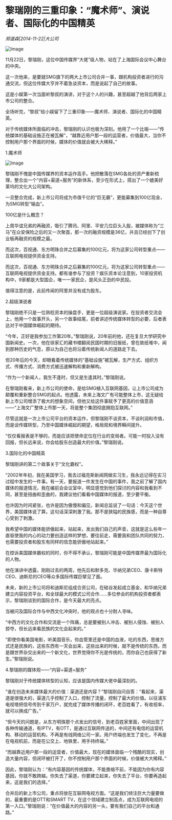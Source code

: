# 黎瑞刚的三重印象：“魔术师”、演说者、国际化的中国精英

*郑道森|2014-11-22|大公司*

![Image](http://p2.pstatp.com/large/pgc-image/15218009190505f0620ffa0)

11月22日，黎瑞刚，这位中国传媒界“大佬”级人物，站在了上海国际会议中心舞台的中央。

这一次他来，是要就SMG旗下的两大上市公司合并一事，跟机构投资者进行的沟通交流，但这位传媒大亨并不着急谈资本，而是说起了自己的故事。

这是小娱第一次当面听黎叔的演讲，对于这个人的兴趣，甚至超越了他背后两家上市公司的整合。

全场听完，“黎叔”给小娱留下了三重印象——魔术师、演说者、国际化的中国精英。

对于传统媒体所面临的冲击，黎瑞刚的认识也极为深刻。他用了一个比喻——“传统媒体的基础设施正在被瓦解”，“越靠近用户那一段的运营者，价值最大，当你不控制用户那个界面的时候，媒体的价值就会被大大稀释。”

1.魔术师

![Image](http://p2.pstatp.com/large/pgc-image/1521800919034884d010046)

黎瑞刚不愧是中国传媒界的资本运作高手。他把散落在SMG各处的资产重新梳理，整合出一个“内容+渠道+服务”的新体系，至少在形式上，搭出了一个媲美好莱坞的文化大公司架构。

一旦整合完成，新上市公司将成为市值千亿的“巨无霸”，更能募集到100亿现金，为SMG转型“输血”。

100亿是什么概念？

上周华谊兄弟的再融资，吸引了腾讯、阿里、平安几位巨头入股，被媒体称为“三马”在众安保险之后的又一次聚首，那一次的融资规模是36亿，并且已经创下了创业板再融资的规模之最。

而这次，百视通、东方明珠合并之后募集的100亿元，将为这家公司转型重点——互联网电视提供资金支持。

而这次，百视通、东方明珠合并之后募集的100亿元，将为这家公司转型重点——互联网电视提供资金支持。都有谁参与了投资？娱乐资本论注意到，10家投资机构中，9家都是大型国企，唯一一家民企，是风头正劲的中民投。

值得注意的是，此前传闻的阿里并没有成为股东。

2.超级演说者

黎瑞刚绝不只是一位熟稔资本的操盘手，更是一位超级演说家。在投资者交流会上，他用一个故事开头，另一个故事结尾，前者讲述传统媒体转型的必要，后者表达对于中国媒体崛起的期待。

“今年，正好是我参加工作第20年。”黎瑞刚说，20年前的他，还在复旦大学研究中国新闻史。一次，他在徐家汇的藏书楼翻阅民国时期的旧报纸，曾在故纸堆中，闻到那种历史的气息，原以为自己也将沿着传统新闻人的道路走下去。

但20年后的今天，却眼看着传统媒体的“基础设施”被瓦解，生产方式、组织方式、传播方式、消费方式被迅速解构和重新解构。

“作为一个新闻人，我生不逢时，但又是生逢其时。”黎瑞刚说。

在黎瑞刚看来，新上市公司的使命，是给SMG植入互联网基因，让上市公司成为颠覆和重新整合SMG的起点。他透露，未来上海文广有可能整体上市，这无疑给新上市公司增添了极大的想象空间，但他又给这件事赋予了更高的价值意涵——“上海文广整体上市那一天，将是整个集团彻底拥抱互联网。”

尽管这就是一次上市公司平台的资本运作，但黎瑞刚不谈资本，不谈利润和市值，而是谈传媒转型，乃至中国媒体崛起的期望，格局观和境界瞬间提升。

“仅仅看报表是不够的，而是应该把使命定位在行业的变局者。可能一时投入没有回报，但长远来说，你会给股东创造最大的价值。”黎瑞刚说。

3.国际化的中国精英

黎瑞刚讲的第二个故事关于“文化霸权”。

“2002年年初，我在美国学习，我去过福克斯新闻网做实习生，我永远记得在实习过程中发生的一件事。有一天，要报道一件发生在中国的事件，我之前了解了国内媒体的报道情况，我在编前会会议室中，明显感觉到他们探讨的内容和我看到不同，甚至是扭曲和歪曲的，我建议他们看看中国媒体的报道，至少要平衡。

也许因为时间紧张，也许是因为傲慢和偏见，新闻总监说了一句话：今天这个世界，美国媒体说了算。这句话深深刺激了我。那不是狭隘的民族感，而是一种自尊心受到了刺激。

我希望中国的媒体能骄傲起来，站起来，发出我们自己的声音，这就是这么些年一直驱使我的内心的动力要创造这样的梦想，要往前走，需要我和团队共同的努力，也需要投资者和股东有同样的信念能骄傲地站起来。”

在控诉美国媒体霸权的同时，你不得不承认，黎瑞刚可能是中国传媒界最为国际化的人物。

他在演讲中透露，刚刚过去的两周，他先后和默多克、华纳兄弟CEO、康卡斯特CEO、迪斯尼的CEO等众多国际传媒巨擘见了面。

未来，新的上市公司将和迪斯尼组成合资公司，在硅谷发起成立基金，和华纳兄弟建立内容投资平台，和全球最大的模式公司合作……多位参会的机构投资者都表示，黎瑞刚谈到的国际合作，是今天最大的亮点。

当被问及国际合作与中西文化冲突时，他的观点也十分耐人寻味。

“中西方的文化合作和交流是一个阵痛，总是要被别人冲击、被别人侵蚀、被别人掠夺，但长远来看民族的文化会起来的。”

“即使你看美国电影，听美国音乐，你血管里还是中国的血液，吃的东西，思维方式还是民族的，这些东西有一天会出来，这些出来的时候，就不是传统的东西，而是跟世界杂交出来的一个新文化，世界觉得你不光是传统的，而你自己也获得了新生。”黎瑞刚说。

4.黎瑞刚的媒体观——“内容+渠道+服务”

黎瑞刚对于传统媒体转型的认知，应该是国内传媒大佬中最深刻的。

“谁在创造未来媒体最大的价值：渠道还是内容？”黎瑞刚自问自答：“看起来，渠道是很强大的，渠道几乎控制了入口，控制了流量，控制了最大的价值。以往浦东电视塔把信号传到千家万户，就完成了媒体传播的闭环，老百姓看了，有收视率，就可以换成广告。”

“但今天的问题是，从东方明珠那个点发出的信号，到老百姓家里面，中间出现了各种传输通道，有IPTV，有OTT，是通过互联网传送的，中间还有电信的运营机构、移动的运营机构，不再是有线网络公司一家。用户终端也发生了变化，不再是在电视机前，而是在公交上、地铁里，用手持终端。”

“而越靠近用户那一段的运营者，价值最大，现在的媒体面临一个残酷的现实，创造大量内容，但闭环被打开了，你不控制用户那个界面的时候，价值被大大稀释。”

因此，黎瑞刚认为：“有内容基因的传统媒体，不能畏缩不前，不能因为你有内容基因，你就不敢跨越。你失去了渠道，你要建立起来，你失去了平台，你要再造起来，这是我们的选择。”

合并后的新上市公司，重点将放在互联网电视方面。“这是我们倾注巨大力量要做的，最重要的是OTT和SMART TV，在这个领域建立制高点，成为互联网电视的第一入口。”黎瑞刚说：“在价值最大的内容的另一头，要有我们自己的平台和通路。”

